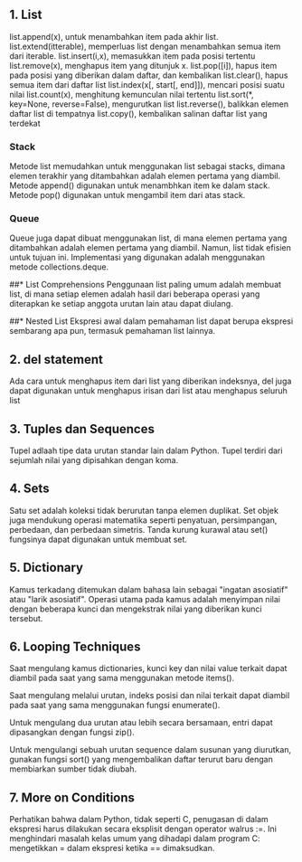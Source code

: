 ## 1.	List
list.append(x),	untuk menambahkan item pada akhir list.
list.extend(itterable),	memperluas list dengan menambahkan semua item dari iterable.
list.insert(i,x),	memasukkan item pada posisi tertentu
list.remove(x),	menghapus item yang ditunjuk x.
list.pop([i]),	hapus item pada posisi yang diberikan dalam daftar, dan kembalikan
list.clear(),	hapus semua item dari daftar list
list.index(x[, start[, end]]), mencari posisi suatu nilai
list.count(x), menghitung kemunculan nilai tertentu
list.sort(*, key=None, reverse=False), mengurutkan list
list.reverse(), balikkan elemen daftar list di tempatnya
list.copy(), kembalikan salinan daftar list yang terdekat

### Stack
Metode list memudahkan untuk menggunakan list sebagai stacks, 
dimana elemen terakhir yang ditambahkan adalah elemen pertama yang diambil.
Metode append() digunakan untuk menambhkan item ke dalam stack. Metode pop() digunakan untuk mengambil item dari atas stack.
 
 

### Queue
Queue juga dapat dibuat menggunakan list,
di mana elemen pertama yang ditambahkan adalah elemen pertama yang diambil.
Namun, list tidak efisien untuk tujuan ini.
Implementasi yang digunakan adalah menggunakan metode collections.deque.

##* List Comprehensions
Penggunaan list paling umum adalah membuat list, 
di mana setiap elemen adalah hasil dari beberapa operasi yang diterapkan ke setiap anggota urutan lain atau dapat diulang.

##* Nested List
Ekspresi awal dalam pemahaman list dapat berupa ekspresi sembarang apa
pun, termasuk pemahaman list lainnya.

## 2.	del statement
Ada cara untuk menghapus item dari list yang diberikan indeksnya,
del juga dapat digunakan untuk menghapus irisan dari list atau menghapus seluruh list

## 3.	Tuples dan Sequences
Tupel adlaah tipe data urutan standar lain dalam Python.
Tupel terdiri dari sejumlah nilai yang dipisahkan dengan koma.

## 4.	Sets
Satu set adalah koleksi tidak berurutan tanpa elemen duplikat.
Set objek juga mendukung operasi matematika seperti penyatuan, persimpangan, perbedaan, dan perbedaan simetris.
Tanda kurung kurawal atau set() fungsinya dapat digunakan untuk membuat set.

## 5.	Dictionary
Kamus terkadang ditemukan dalam bahasa lain sebagai "ingatan asosiatif" atau "larik asosiatif".
Operasi utama pada kamus adalah menyimpan nilai dengan beberapa kunci dan mengekstrak nilai yang diberikan kunci tersebut. 

## 6.	Looping Techniques
Saat mengulang kamus dictionaries, kunci key dan nilai value terkait dapat diambil pada saat yang sama menggunakan metode items().
 
Saat mengulang melalui urutan, indeks posisi dan nilai terkait dapat diambil pada saat yang sama menggunakan fungsi enumerate().
 
Untuk mengulang dua urutan atau lebih secara bersamaan, entri dapat dipasangkan dengan fungsi zip().
 
Untuk mengulangi sebuah urutan sequence dalam susunan yang diurutkan,
gunakan fungsi sort() yang mengembalikan daftar terurut baru dengan membiarkan sumber tidak diubah.
 

 

## 7.	More on Conditions
Perhatikan bahwa dalam Python, tidak seperti C, penugasan di dalam ekspresi harus dilakukan secara eksplisit dengan operator walrus :=.
Ini menghindari masalah kelas umum yang dihadapi dalam program C: mengetikkan = dalam ekspresi ketika == dimaksudkan.
